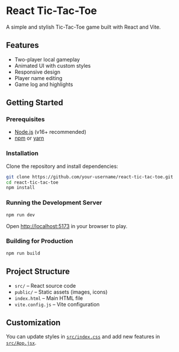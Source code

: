 # React Tic-Tac-Toe

A simple and stylish Tic-Tac-Toe game built with React and Vite.

## Features

- Two-player local gameplay
- Animated UI with custom styles
- Responsive design
- Player name editing
- Game log and highlights

## Getting Started

### Prerequisites

- [Node.js](https://nodejs.org/) (v16+ recommended)
- [npm](https://www.npmjs.com/) or [yarn](https://yarnpkg.com/)

### Installation

Clone the repository and install dependencies:

```sh
git clone https://github.com/your-username/react-tic-tac-toe.git
cd react-tic-tac-toe
npm install
```

### Running the Development Server

```sh
npm run dev
```

Open [http://localhost:5173](http://localhost:5173) in your browser to play.

### Building for Production

```sh
npm run build
```

## Project Structure

- `src/` – React source code
- `public/` – Static assets (images, icons)
- `index.html` – Main HTML file
- `vite.config.js` – Vite configuration

## Customization

You can update styles in [`src/index.css`](src/index.css) and add new features in [`src/App.jsx`](src/App.jsx).
